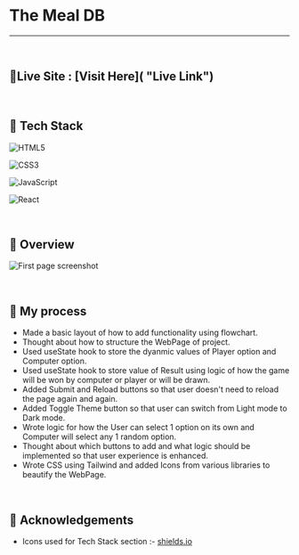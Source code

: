 # The Meal DB 
<hr>
<br> 

## 📌Live Site : [Visit Here]( "Live Link")

<br>

## 📌 Tech Stack
![HTML5](https://img.shields.io/badge/html5-%23E34F26.svg?style=for-the-badge&logo=html5&logoColor=white)

![CSS3](https://img.shields.io/badge/css3-%231572B6.svg?style=for-the-badge&logo=css3&logoColor=white)

![JavaScript](https://img.shields.io/badge/javascript-%23323330.svg?style=for-the-badge&logo=javascript&logoColor=%23F7DF1E)

![React](https://img.shields.io/badge/react-%2320232a.svg?style=for-the-badge&logo=react&logoColor=%2361DAFB)

<br>

## 📌 Overview
![First page screenshot]()

<br>

## 📌 My process

- Made a basic layout of how to add functionality using flowchart.
- Thought about how to structure the WebPage of project.
- Used useState hook to store the dyanmic values of Player option and Computer option.
- Used useState hook to store value of Result using logic of how the game will be won by computer or player or  will be drawn.
- Added Submit and Reload buttons so that user doesn't need to reload the page again and again.  
- Added Toggle Theme button so that user can switch from Light mode to Dark mode.
- Wrote logic for how the User can select 1 option on its own and Computer will select any 1 random option.
- Thought about which buttons to add and what logic should be implemented so that user experience is enhanced.
- Wrote CSS using Tailwind and added Icons from various libraries to beautify the WebPage.

<br>

## 📌 Acknowledgements

- Icons used for Tech Stack section :- [shields.io](https://img.shields.io)




